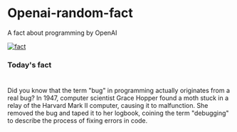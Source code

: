 
# Openai-random-fact
 A fact about programming by OpenAI

[![fact](https://github.com/MarioVidoni/openai-daily-fact/actions/workflows/main.yml/badge.svg)](https://github.com/MarioVidoni/openai-daily-fact/actions/workflows/main.yml)

### Today's fact
# 
Did you know that the term "bug" in programming actually originates from a real bug? In 1947, computer scientist Grace Hopper found a moth stuck in a relay of the Harvard Mark II computer, causing it to malfunction. She removed the bug and taped it to her logbook, coining the term "debugging" to describe the process of fixing errors in code.